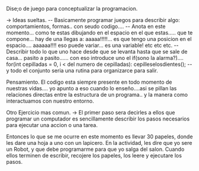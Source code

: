 
Dise;o de juego para conceptualizar la programacion.

-> Ideas sueltas.
--  Basicamente programar juegos para describir algo: comportamientos, formas.. con seudo codigo....
--  Anota en este momento... como te estas dibujando en el espacio en el que estas..... que te compone... hay de una llegas a: aaaaa!!!!!... es que tengo una posicion en el espacio.... aaaaaa!!!! eso puede variar... es una variable!
etc etc etc.
--  Describir todo lo que uno hace desde que se levanta hasta que se sale de casa... pasito a pasito...... con eso introduce uno el if(sono la alarma?)....
for(int cepilladas = 0, i < del numero de cepilladas): cepilleselosdientes();
--  y todo el conjunto seria una rutina para organizarce para salir.

Pensamiento.
El codigo esta siempre presente en todo momento de nuestras vidas.... yo apunto a eso cuando lo enseño....asi se pillan las relaciones directas entre la estructura de un programa.. y la manera como interactuamos con nuestro entorno.

Otro Ejercicio mas comun.
-> El primer paso sera decirles a ellos que programar un computador es sencillamente describir los pasos necesarios para ejecutar una accion o una tarea.

Entonces lo que se me ocurre en este momento es llevar 30 papeles, donde les dare una hoja a uno con un lapicero. En la actividad, les dire que yo sere un Robot, y que debe programarme para que yo salga del salon. Cuando ellos terminen de escribir, recojere los papeles, los leere y ejecutare los pasos.
